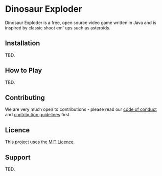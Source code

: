 # Dinosaur Exploder

Dinosaur Exploder is a free, open source video game written in Java and is inspired by classic shoot em' ups such as asteroids. 

## Installation

TBD. 

## How to Play

TBD. 

## Contributing

We are very much open to contributions - please read our [code of conduct](https://github.com/dylan-power/dinosaur-exploder/blob/main/CODE_OF_CONDUCT.md) and [contribution guidelines](https://github.com/dylan-power/dinosaur-exploder/blob/main/CONTRIBUTING.md) first. 

## Licence

This project uses the [MIT Licence](https://github.com/dylan-power/dinosaur-exploder/blob/main/LICENSE).

## Support

TBD.
